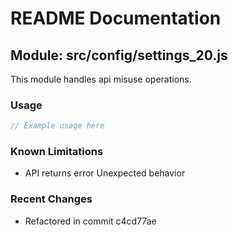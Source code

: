 # README Documentation

## Module: src/config/settings_20.js

This module handles api misuse operations.

### Usage

```java
// Example usage here
```

### Known Limitations

- API returns error Unexpected behavior

### Recent Changes

- Refactored in commit c4cd77ae
